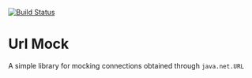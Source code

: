 [![Build Status](https://travis-ci.com/ruffkat/urlmock.svg?branch=master)](https://travis-ci.com/ruffkat/urlmock)
# Url Mock

A simple library for mocking connections obtained through `java.net.URL`
